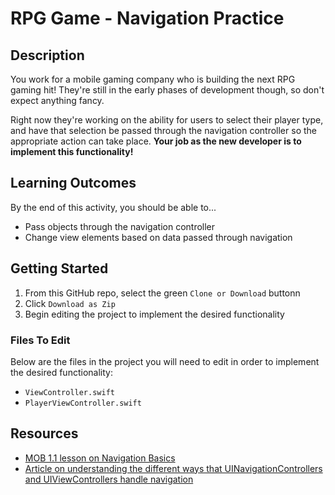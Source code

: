 # RPG Game - Navigation Practice

## Description

You work for a mobile gaming company who is building the next RPG gaming hit! They're still in the early phases of development though, so don't expect anything fancy.

Right now they're working on the ability for users to select their player type, and have that selection be passed through the navigation controller so the appropriate action can take place. **Your job as the new developer is to implement this functionality!**

## Learning Outcomes

By the end of this activity, you should be able to...

- Pass objects through the navigation controller
- Change view elements based on data passed through navigation

## Getting Started

1. From this GitHub repo, select the green `Clone or Download` buttonn
1. Click `Download as Zip`
1. Begin editing the project to implement the desired functionality

### Files To Edit

Below are the files in the project you will need to edit in order to implement the desired functionality:

- `ViewController.swift`
- `PlayerViewController.swift`

## Resources

- [MOB 1.1 lesson on Navigation Basics](https://make-school-courses.github.io/MOB-1.1-Introduction-to-Swift/#/Lessons/12-Basic-Navigation/README)
- [Article on understanding the different ways that UINavigationControllers and UIViewControllers handle navigation](https://medium.com/@felicity.johnson.mail/pushing-popping-dismissing-viewcontrollers-a30e98731df5)